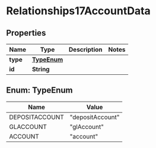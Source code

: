 # Relationships17AccountData

## Properties
Name | Type | Description | Notes
------------ | ------------- | ------------- | -------------
**type** | [**TypeEnum**](#TypeEnum) |  | 
**id** | **String** |  | 

<a name="TypeEnum"></a>
## Enum: TypeEnum
Name | Value
---- | -----
DEPOSITACCOUNT | &quot;depositAccount&quot;
GLACCOUNT | &quot;glAccount&quot;
ACCOUNT | &quot;account&quot;
